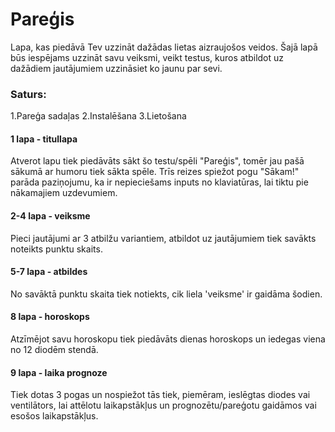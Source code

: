 # Pareģis
Lapa, kas piedāvā Tev uzzināt dažādas lietas aizraujošos veidos. Šajā lapā būs iespējams uzzināt savu veiksmi, veikt testus, kuros atbildot uz dažādiem jautājumiem uzzināsiet ko jaunu par sevi.
### Saturs:
1.Pareģa sadaļas
2.Instalēšana 
3.Lietošana 
#### 1 lapa - titullapa
Atverot lapu tiek piedāvāts sākt šo testu/spēli "Pareģis", tomēr jau pašā sākumā ar humoru tiek sākta spēle. Trīs reizes spiežot pogu "Sākam!" parāda paziņojumu, ka ir nepieciešams inputs no klaviatūras, lai tiktu pie nākamajiem uzdevumiem.

#### 2-4 lapa - veiksme
Pieci jautājumi ar 3 atbilžu variantiem, atbildot uz jautājumiem tiek savākts noteikts punktu skaits. 

#### 5-7 lapa - atbildes
No savāktā punktu skaita tiek notiekts, cik liela 'veiksme' ir gaidāma šodien. 

#### 8 lapa - horoskops
Atzīmējot savu horoskopu tiek piedāvāts dienas horoskops un iedegas viena no 12 diodēm stendā.

#### 9 lapa - laika prognoze
Tiek dotas 3 pogas un nospiežot tās tiek, piemēram, ieslēgtas diodes vai ventilātors, lai attēlotu laikapstākļus un prognozētu/pareģotu gaidāmos vai esošos laikapstākļus. 

